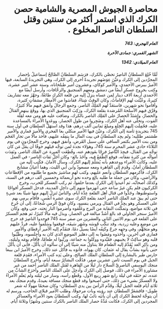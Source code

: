 <h1 dir="rtl">محاصرة الجيوش المصرية والشامية حصن الكرك الذي استمر أكثر من سنتين وقتل السلطان الناصر المخلوع .</h1>

<h5 dir="rtl">العام الهجري:  743

الشهر القمري: جمادى الآخرة

العام الميلادي: 1342</h5>

<p dir="rtl">لَمَّا خُلِعَ السلطانُ الناصِرُ تحصَّن بالكركِ، فرَسَم السلطانُ الصَّالِحُ إسماعيلُ بإحضار المجرَّدين إلى الكرك وعيَّنَ عِوَضَهم تجريدةً أخرى إلى الكرك، وهي التجريدةُ السابعة، فيها الأميرُ بيبرس الأحمدي، والأمير كوكاي، وعشرون أمير طبلخاناه، وستة عشر أمير عشرة، وكتب بخروج عسكرٍ أيضًا من دمشق ومعهم المنجنيق والزحَّافات، وأرسل أيضًا مع الأحمدي أربعةَ آلاف دينار لِمن عساه ينزِلُ إليه من قلعة الكركِ طائعًا، وجهَّزَ معه تشاريفَ كثيرةً، وعُيِّنَت لهم الإقاماتُ، وكان الوقتُ شِتاءً، فقاسَوا من الأمطار مشقاتٍ كثيرة، وأقاموا نحو شهرين، فاستعَدَّ لهم المَلِكُ الناصر، وجمع الرجالَ وأنفق فيهم مالًا كثيرًا، وفَرَّق فيهم الأسلحةَ المُرصَدة بقلعة الكرك، ورَكِبَ المنجنيق الذي بها، ووقَعَ بينهم القتالُ والحصارُ، واشتَدَّ الحصارُ على المَلِك الناصر بالكرك، وضاقت عليه هو ومن معه لقِلَّة القوت، وتخلَّى عنه أهل الكرك، وضَجِروا من طولِ الحصار، ووعَدوا الأمراءَ بالمساعدة عليه، فحُمِلَت إليهم الخِلَع ومبلغَ ثمانين ألف درهم، هذا وقد استهَلَّ السلطان في أول سنة 745 بتجريدةٍ ثامنة إلى الكرك، وعيَّنَ فيها الأمير منكلي بغا الفخري والأميرَ قماري والأمير طشتمر طلليه؛ ولم يجِد السلطانُ في بيت المال ما ينفِقُه عليهم، فأخذ مالًا من تجارِ العَجَم ومن بنت الأمير بكتمر الساقي على سبيل القَرضِ، وأنفق فيهم، وخرج المجرَّدون في يوم الثلاثاء حادي عشر المحرم سنة 745، وهؤلاء نجدة لمن توجَّه قبلهم خوفًا أن يمَلَّ مَن كان توجَّه من القتال، فيجِدَ النَّاصِرُ فرجًا بعَودِهم عنه، وقُطِعَت الميرة عن الملك الناصر، ونَفِدَت أموالُه من كثرة نفقاته، فوقع الطَّمَعُ فيه، وأخَذَ بالغ- وكان أجَلَّ ثقات الناصر- في العمل عليه، وكاتَبَ الأمراء ووعدهم بأنه يُسَلِّمَ إليهم الكرك، وسأل الأمانَ، فكُتِب إليه من السلطانِ أمانٌ، وقَدِمَ إلى القاهرة ومعه مسعودٌ وابن أبي الليث، وهما أعيانُ مشايخ الكرك، فأكرمهم السلطان وأنعم عليهم، وكتب لهم مناشيرَ بجميع ما طلبوه من الإقطاعاتِ والأراضي، وكان من جملة ما طلبه بالِغ وحده نحو أربعمائة وخمسين ألف درهم في السنة، وكذلك أصحابُه، ثم أعيدوا إلى الكركِ بعدما حلفوا، ثم ركب العسكر للحرب، وخرج الكركيون فلم يكن غيرُ ساعة حتى انهزموا منهم إلى داخِلِ المدينة، فدخل العسكر أفواجًا واستوطنوها، وجَدُّوا في قتال أهل القلعةِ عِدَّة أيام، والناسُ تَنزِلُ إليهم منها شيئًا بعد شيءٍ حتى لم يبقَ عند الملك الناصر أحمد بقلعةِ الكرك سوى عشرة أنفُس، فأقام يرمي بهم على العسكر وهو يجِدُّ في القتال ويرمي بنفسِه، وكان قويَّ الرميِ شُجاعًا، إلى أن جُرِحَ في ثلاثة مواضع، وتمكَّنَت النقابة من البرج وعَلَّقوه وأضرموا النار تحته، حتى وقع، وكان الأميرُ سنجر الجاولي قد بالغ أشَدَّ مبالغة في الحصار، وبذل فيه مالًا كثيرًا، ثم هجم العسكرُ على القلعة في يوم الاثنين الثاني والعشرين من صفر سنة 745 فوجدوا الناصِرَ قد خرج من موضِعٍ وعليه زردية، وقد تنكَّب قَوسَه وشَهَر سَيفَه، فوقفوا وسَلَّموا عليه، فردَّ عليهم وهو متجَهِّم، وفي وجهِه جرحٌ وكَتِفُه أيضًا يسيلُ دمًا، فتقَدَّم إليه الأمير أرقطاي والأمير قماري في آخرين، وأخذوه ومَضَوا به إلى دهليز الموضِعِ الذي كان به وأجلَسوه، وطَيَّبوا قلبه وهو ساكِتٌ لا يجيبهم، فقَيَّدوه ووكَلوا به جماعة، ورتَّبوا له طعامًا، فأقام يومَه وليلته، ومن باكِرِ الغد يُقَدَّمُ إليه الطعام فلا يتناوَلُ منه شيئًا إلى أن سألوه أن يأكُلَ، فأبى أن يأكُلَ حتى يأتوه بشابٍّ يقال له عثمان، كان يهواه، فأتوَه به فأكل عند ذلك، وخرج الأميرُ ابن بيبغا حارس طير بالبشارةِ إلى السلطانِ الملك الصالح، وعلى يَدِه كتب الأمراء، فقَدِمَ قلعة الجبل في يوم السبت ثامن عشرين صفر، فدُقَّت البشائِرُ سبعة أيام، وأخرج السلطانُ منجك اليوسفي الناصريَّ السلاح دار ليلًا من القاهرة لقَتلِ الملك الناصر أحمد من غير مشاورةِ الأمراء في ذلك، فوصل إلى الكرك وأُدخِلَ على الملك الناصر وأخرَجَ الشابَّ مِن عنده، ثم خنَقَه في ليلة رابع شهر ربيع الأول، وقَطَع رأسه، وسار من ليلته ولم يَعلَمِ الأمراءُ ولا العسكَرُ بشيء من ذلك، حتى أصبحوا وقد قطع منجك مسافة بعيدةً، وقدم منجك بعد ثلاثةِ أيام قلعة الجبل ليلًا، وقَدَّم الرأسَ بين يدي السلطان- وكان ضخمًا مهولًا له شعر طويل- فاقشعَرَّ السلطان عند رؤيته وبات مرجوفًا، وطلب الأمير قبلاي الحاجب، ورسم له أن يتوجَّهَ لحفظ الكرك إلى أن يأتيَه نائبٌ لها، وكتب السلطانُ بعود الأمراء والعساكر المجردين إلى الكرك، فكانت مُدَّةُ حصار الملك الناصر بالكرك سنتين وشَهرًا وثلاثةَ أيام.</p></br>
